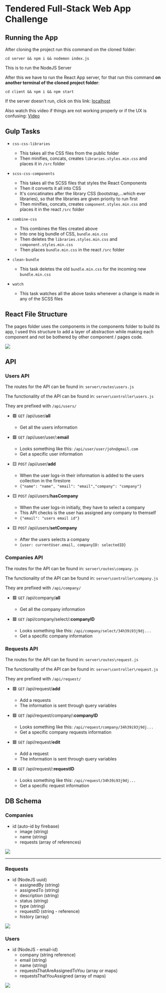 # Tendered Full-Stack Web App Challenge

## Running the App

After cloning the project run this command on the cloned folder: 

```
cd server && npm i && nodemon index.js
```

This is to run the NodeJS Server

After this we have to run the React App server, for that run this command **on another terminal of the cloned project folder**: 

```
cd client && npm i && npm start
```

If the server doesn't run, click on this link: [localhost](http://localhost:3000/signin)

Also watch this video if things are not working properly or if the UX is confusing: [Video](https://github.com/rijinmk/tenderd-challenge/blob/main/Tendered%20Demo.mp4?raw=true)

## Gulp Tasks

- `css-css-libraries`
  - This takes all the CSS files from the public folder
  - Then minifies, concats, creates `libraries.styles.min.css` and places it in `/src` folder

- `scss-css-components`
  - This takes all the SCSS files that styles the React Components
  - Then it converts it all into CSS
  - It's concatinates after the library CSS (bootstrap,...which ever libraries), so that the libraries are given priority to run first
  - Then minifies, concats, creates `component.styles.min.css` and places it in the react `/src` folder

- `combine-css`
  - This combines the files created above
  - Into one big bundle of CSS, `bundle.min.css`
  - Then deletes the `libraries.styles.min.css` and `component.styles.min.css`
  - Then places `bundle.min.css` in the react `/src` folder

- `clean-bundle`
  - This task deletes the old `bundle.min.css` for the incoming new `bundle.min.css`

- `watch`
  - This task watches all the above tasks whenever a change is made in any of the SCSS files

## React File Structure

The pages folder uses the components in the components folder to build its app, I used this structure to add a layer of abstraction while making each component and not be bothered by other component / pages code. 

![](https://raw.githubusercontent.com/rijinmk/image-store/main/file-structure.jpg)

## API

### Users API

The routes for the API can be found in: `server\routes\users.js`

The functionality of the API can be found in: `server\controller\users.js`

They are prefixed with `/api/users/`

- 🟩 `GET` /api/user/**all**
  - Get all the users information

- 🟩 `GET` /api/user/user/**:email**
  - Looks something like this: `/api/user/user/john@gmail.com`
  - Get a specific user information

- 🟨 `POST` /api/user/**add**
  - When the user logs-in their information is added to the users collection in the firestore
  - `{"name": "name", "email": "email","company": "company"}`
     
- 🟨 `POST` /api/users/**hasCompany**
  - When the user logs-in initially, they have to select a company
  - This API checks is the user has assigned any company to themself
  - `{"email": "users email id"}`

- 🟨 `POST` /api/users/**setCompany**
  - After the users selects a company
  - `{user: currentUser.email, companyID: selectedID}`

### Companies API

The routes for the API can be found in: `server\routes\company.js`

The functionality of the API can be found in: `server\controller\company.js`

They are prefixed with `/api/company/`

- 🟩 `GET` /api/company/**all**
  - Get all the company information

- 🟩 `GET` /api/company/select/**:companyID**
  - Looks something like this: `/api/company/select/34h39i93j9dj...`
  - Get a specific company information

### Requests API

The routes for the API can be found in: `server\routes\request.js`

The functionality of the API can be found in: `server\controller\request.js`

They are prefixed with `/api/request/`

- 🟩 `GET` /api/request/**add**
  - Add a requests
  - The information is sent through query variables

- 🟩 `GET` /api/request/company/**:companyID**
  - Looks something like this: `/api/request/company/34h39i93j9dj...`
  - Get a specific company requests information

- 🟩 `GET` /api/request/**edit**
  - Add a request
  - The information is sent through query variables

- 🟩 `GET` /api/request/**:requestID**
  - Looks something like this: `/api/request/34h39i93j9dj...`
  - Get a specific request information
  
  
## DB Schema
  
### Companies

- id (auto-id by firebase)
  - image (string)
  - name (string)
  - requests (array of references)  

![](https://raw.githubusercontent.com/rijinmk/image-store/main/company-firestore.jpg)

---

### Requests

- id (NodeJS uuid)
  - assignedBy (string)
  - assignedTo (string)
  - description (string)  
  - status (string)
  - type (string)
  - requestID (string - reference)
  - history (array)

![](https://raw.githubusercontent.com/rijinmk/image-store/main/request.jpg)

### Users

- id (NodeJS - email-id)
  - company (string reference)
  - email (string)
  - name (string)  
  - requestsThatAreAssignedToYou (array or maps)
  - requestsThatYouAssigned (array of maps)

![](https://raw.githubusercontent.com/rijinmk/image-store/main/users.jpg)
  
  
  
